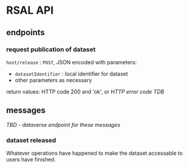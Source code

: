 # RSAL API

## endpoints
### request publication of dataset
`host/release` : `POST`, JSON encoded with parameters:

 - `datasetIdentifier` : local identifier for dataset
 - other parameters as necessary

return values: HTTP code 200 and 'ok', or *HTTP error code TDB*

## messages
*TBD - dataverse endpoint for these messages*

### dataset released
Whatever operations have happened to make the dataset accessable to users have finished.

